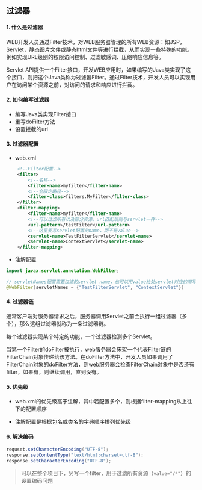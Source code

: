 ## 过滤器

#### 1. 什么是过滤器

WEB开发人员通过Filter技术，对WEB服务器管理的所有WEB资源：如JSP，Servlet，静态图片文件或静态html文件等进行拦截，从而实现一些特殊的功能。例如实现URL级别的权限访问控制、过滤敏感词、压缩响应信息等。

Servlet API提供一个Filter接口，开发WEB应用时，如果编写的Java类实现了这个接口，则把这个Java类称为过滤器Filter。通过Filter技术，开发人员可以实现用户在访问某个资源之前，对访问的请求和响应进行拦截。

#### 2. 如何编写过滤器

- 编写Java类实现Filter接口
- 重写doFilter方法
- 设置拦截的url

#### 3. 过滤器配置

- web.xml

```xml
    <!--Filter配置-->
    <filter>
        <!--名称-->
        <filter-name>myfilter</filter-name>
        <!--全限定路径-->
        <filter-class>filters.MyFilter</filter-class>
    </filter>
    <filter-mapping>
        <filter-name>myfilter</filter-name>
        <!--可以过滤所有以及部分资源，url匹配规则与servlet一样-->
        <url-pattern>/testFilter</url-pattern>
        <!--这里要写servlet配置的name，而不是value-->
        <servlet-name>TestFilterServlet</servlet-name>
        <servlet-name>ContextServlet</servlet-name>
    </filter-mapping>
```

- 注解配置

```java
import javax.servlet.annotation.WebFilter;

// servletNames配置需要过滤的servlet name，也可以用value给处servlet对应的简写
@WebFilter(servletNames = {"TestFilterServlet", "ContextServlet"})
```

#### 4. 过滤器链

通常客户端对服务器请求之后，服务器调用Servlet之前会执行一组过滤器（多个），那么这组过滤器就称为一条过滤器链。

每个过滤器实现某个特定的功能，一个过滤器检测多个Servlet。

当第一个Filter的doFilter被执行，web服务器会床架一个代表Filter链的FilterChain对象传递给该方法。在doFilter方法中，开发人员如果调用了FilterChain对象的doFilter方法，则web服务器会检查FilterChain对象中是否还有filter，如果有，则继续调用，直到没有。

#### 5. 优先级

- web.xml的优先级高于注解，其中若配置多个，则根据filter-mapping从上往下的配置顺序

- 注解配置是根据包名或类名的字典顺序排列优先级

#### 6. 解决编码

```java
requset.setCharacterEncoding("UTF-8");
response.setContentType("text/html;charset=utf-8");
response.setCharacterEncoding("UTF-8");
```

> 可以在整个项目下，另写一个filter，用于过滤所有资源（`value="/*"`）的设置编码问题